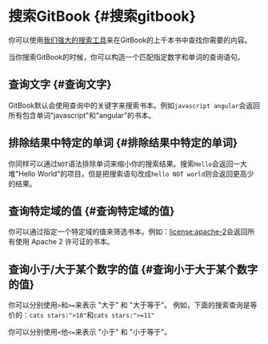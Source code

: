 # 搜索GitBook {#搜索gitbook}

你可以使用[我们强大的搜索工具](https://www.gitbook.com/search)来在GitBook的上千本书中查找你需要的内容。

当你搜索GitBook的时候，你可以构造一个匹配指定数字和单词的查询语句。

## 查询文字 {#查询文字}

GitBook默认会使用查询中的关键字来搜索书本。例如`javascript angular`会返回所有包含单词"javascript"和"angular"的书本。

## 排除结果中特定的单词 {#排除结果中特定的单词}

你同样可以通过`NOT`语法排除单词来缩小你的搜索结果。搜索`Hello`会返回一大堆"Hello World"的项目，但是把搜索语句改成`hello NOT world`则会返回更高少的结果。

## 查询特定域的值 {#查询特定域的值}

你可以通过指定一个特定域的值来筛选书本。例如：[license:apache-2](https://www.gitbook.com/search?q=license%3A%22apache-2%22)会返回所有使用 Apache 2 许可证的书本。

## 查询小于/大于某个数字的值 {#查询小于大于某个数字的值}

你可以分别使用`>`和`>=`来表示 "大于" 和 "大于等于"。 例如，下面的搜索查询是等价的：`cats stars:">10"`和`cats stars:">=11"`

你可以分别使用`<`他`<=`来表示 "小于" 和 "小于等于"。

